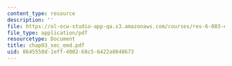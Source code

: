 ```yaml
---
content_type: resource
description: ''
file: https://ol-ocw-studio-app-qa.s3.amazonaws.com/courses/res-6-003-electromechanical-dynamics-spring-2009/8645558d1eff400268c56422a8048673_chap03_sec_emd.pdf
file_type: application/pdf
resourcetype: Document
title: chap03_sec_emd.pdf
uid: 8645558d-1eff-4002-68c5-6422a8048673
---
```

